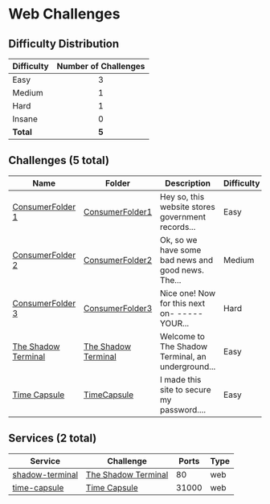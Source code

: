 # Web Challenges

## Difficulty Distribution
| Difficulty | Number of Challenges |
|------------|:--------------------:|
| Easy | 3 |
| Medium | 1 |
| Hard | 1 |
| Insane | 0 |
| **Total** | **5** |

## Challenges (5 total)
| Name | Folder | Description | Difficulty | Author |
|------|--------|-------------|------------|--------|
| [ConsumerFolder 1](<./ConsumerFolder1>) | [ConsumerFolder1](<./ConsumerFolder1>) | Hey so, this website stores government records... | Easy | Chin Ray |
| [ConsumerFolder 2](<./ConsumerFolder2>) | [ConsumerFolder2](<./ConsumerFolder2>) | Ok, so we have some bad news and good news. The... | Medium | Chin Ray |
| [ConsumerFolder 3](<./ConsumerFolder3>) | [ConsumerFolder3](<./ConsumerFolder3>) | Nice one! Now for this next on- -----YOUR... | Hard | Chin Ray |
| [The Shadow Terminal](<./The Shadow Terminal>) | [The Shadow Terminal](<./The Shadow Terminal>) | Welcome to The Shadow Terminal, an underground... | Easy | Daksh |
| [Time Capsule](<./TimeCapsule>) | [TimeCapsule](<./TimeCapsule>) | I made this site to secure my password.... | Easy | Damian |

## Services (2 total)
| Service | Challenge | Ports | Type |
|---------|-----------|-------|------|
| [shadow-terminal](<./The Shadow Terminal/service/src>) | [The Shadow Terminal](<./The Shadow Terminal>) | 80 | web |
| [time-capsule](<./TimeCapsule/service>) | [Time Capsule](<./TimeCapsule>) | 31000 | web |
